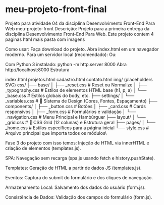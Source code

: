 # meu-projeto-front-final
Projeto para atividade 04 da disciplina Desenvolvimento Front-End Para Web
meu-projeto-front
Descrição:
Projeto para a primeira entrega da disciplina Desenvolvimento Front-End Para Web. Este projeto contem 4 paginas html mais pasta com imagens

Como usar:
Faça download do projeto.
Abra index.html em um navegador moderno. Para um servidor local (recomendado):
Ou:

Com Python 3 instalado: python -m http.server 8000
Abra http://localhost:8000
Estrutura

index.html
projetos.html
cadastro.html
contato.html
img/ (placeholders SVG)
css/
├── base/
│ ├── _reset.css # Reset ou Normalize
│ ├── _typography.css # Estilos de elementos HTML base (h1, p, a)
│ └── _base.css # Estilos globais do body, etc.
├── settings/
│ └── _variables.css # 🔑 Sistema de Design (Cores, Fontes, Espaçamento)
├── components/
│ ├── _button.css # Botões
│ ├── _card.css # Cards responsivos
│ ├── _form.css # Formulários e validação
│ └── _navigation.css # Menu Principal e Hambúrguer
├── layout/
│ └── _grid.css # 🔑 CSS Grid (12 colunas) e Estrutura geral
├── pages/
│ └── _home.css # Estilos específicos para a página inicial
└── style.css # Arquivo principal que importa todos os módulos\

Fase 3 do projeto com isso temos:
Injeção de HTML via innerHTML e criação de elementos (templates.js).

SPA: Navegação sem recarga (spa.js usando fetch e history.pushState).

Templates: Geração de HTML a partir de dados JS (templates.js).

Eventos: Captura do submit do formulário e dos cliques de navegação.

Armazenamento Local: Salvamento dos dados do usuário (form.js).

Consistência de Dados: Validação dos campos do formulário (form.js).